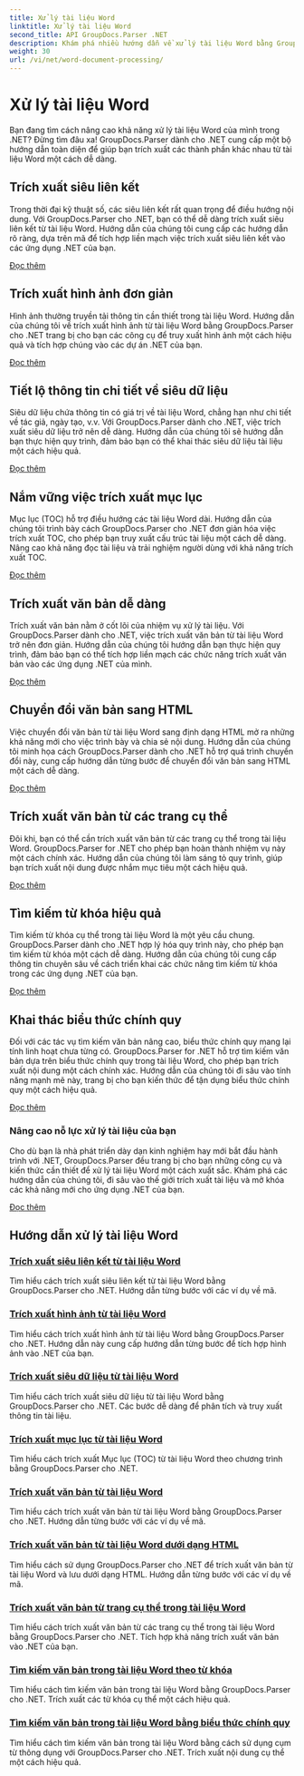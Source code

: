 ```yaml
---
title: Xử lý tài liệu Word
linktitle: Xử lý tài liệu Word
second_title: API GroupDocs.Parser .NET
description: Khám phá nhiều hướng dẫn về xử lý tài liệu Word bằng GroupDocs.Parser cho .NET. Trích xuất siêu liên kết, hình ảnh, siêu dữ liệu, v.v.
weight: 30
url: /vi/net/word-document-processing/
---
```


# Xử lý tài liệu Word

Bạn đang tìm cách nâng cao khả năng xử lý tài liệu Word của mình trong .NET? Đừng tìm đâu xa! GroupDocs.Parser dành cho .NET cung cấp một bộ hướng dẫn toàn diện để giúp bạn trích xuất các thành phần khác nhau từ tài liệu Word một cách dễ dàng.

## Trích xuất siêu liên kết
Trong thời đại kỹ thuật số, các siêu liên kết rất quan trọng để điều hướng nội dung. Với GroupDocs.Parser cho .NET, bạn có thể dễ dàng trích xuất siêu liên kết từ tài liệu Word. Hướng dẫn của chúng tôi cung cấp các hướng dẫn rõ ràng, dựa trên mã để tích hợp liền mạch việc trích xuất siêu liên kết vào các ứng dụng .NET của bạn.

[Đọc thêm](./extract-hyperlinks-from-word-document/)

## Trích xuất hình ảnh đơn giản
Hình ảnh thường truyền tải thông tin cần thiết trong tài liệu Word. Hướng dẫn của chúng tôi về trích xuất hình ảnh từ tài liệu Word bằng GroupDocs.Parser cho .NET trang bị cho bạn các công cụ để truy xuất hình ảnh một cách hiệu quả và tích hợp chúng vào các dự án .NET của bạn.

[Đọc thêm](./extract-images-from-word-document/)

## Tiết lộ thông tin chi tiết về siêu dữ liệu
Siêu dữ liệu chứa thông tin có giá trị về tài liệu Word, chẳng hạn như chi tiết về tác giả, ngày tạo, v.v. Với GroupDocs.Parser dành cho .NET, việc trích xuất siêu dữ liệu trở nên dễ dàng. Hướng dẫn của chúng tôi sẽ hướng dẫn bạn thực hiện quy trình, đảm bảo bạn có thể khai thác siêu dữ liệu tài liệu một cách hiệu quả.

[Đọc thêm](./extract-metadata-from-word-document/)

## Nắm vững việc trích xuất mục lục
Mục lục (TOC) hỗ trợ điều hướng các tài liệu Word dài. Hướng dẫn của chúng tôi trình bày cách GroupDocs.Parser cho .NET đơn giản hóa việc trích xuất TOC, cho phép bạn truy xuất cấu trúc tài liệu một cách dễ dàng. Nâng cao khả năng đọc tài liệu và trải nghiệm người dùng với khả năng trích xuất TOC.

[Đọc thêm](./extract-table-of-contents-from-word-document/)

## Trích xuất văn bản dễ dàng
Trích xuất văn bản nằm ở cốt lõi của nhiệm vụ xử lý tài liệu. Với GroupDocs.Parser dành cho .NET, việc trích xuất văn bản từ tài liệu Word trở nên đơn giản. Hướng dẫn của chúng tôi hướng dẫn bạn thực hiện quy trình, đảm bảo bạn có thể tích hợp liền mạch các chức năng trích xuất văn bản vào các ứng dụng .NET của mình.

[Đọc thêm](./extract-text-from-word-document/)

## Chuyển đổi văn bản sang HTML
Việc chuyển đổi văn bản từ tài liệu Word sang định dạng HTML mở ra những khả năng mới cho việc trình bày và chia sẻ nội dung. Hướng dẫn của chúng tôi minh họa cách GroupDocs.Parser dành cho .NET hỗ trợ quá trình chuyển đổi này, cung cấp hướng dẫn từng bước để chuyển đổi văn bản sang HTML một cách dễ dàng.

[Đọc thêm](./extract-text-from-word-document-as-html/)

## Trích xuất văn bản từ các trang cụ thể
Đôi khi, bạn có thể cần trích xuất văn bản từ các trang cụ thể trong tài liệu Word. GroupDocs.Parser for .NET cho phép bạn hoàn thành nhiệm vụ này một cách chính xác. Hướng dẫn của chúng tôi làm sáng tỏ quy trình, giúp bạn trích xuất nội dung được nhắm mục tiêu một cách hiệu quả.

[Đọc thêm](./extract-text-from-specific-page-in-word-document/)

## Tìm kiếm từ khóa hiệu quả
Tìm kiếm từ khóa cụ thể trong tài liệu Word là một yêu cầu chung. GroupDocs.Parser dành cho .NET hợp lý hóa quy trình này, cho phép bạn tìm kiếm từ khóa một cách dễ dàng. Hướng dẫn của chúng tôi cung cấp thông tin chuyên sâu về cách triển khai các chức năng tìm kiếm từ khóa trong các ứng dụng .NET của bạn.

[Đọc thêm](./search-text-in-word-document-by-keyword/)

## Khai thác biểu thức chính quy
Đối với các tác vụ tìm kiếm văn bản nâng cao, biểu thức chính quy mang lại tính linh hoạt chưa từng có. GroupDocs.Parser for .NET hỗ trợ tìm kiếm văn bản dựa trên biểu thức chính quy trong tài liệu Word, cho phép bạn trích xuất nội dung một cách chính xác. Hướng dẫn của chúng tôi đi sâu vào tính năng mạnh mẽ này, trang bị cho bạn kiến thức để tận dụng biểu thức chính quy một cách hiệu quả.

[Đọc thêm](./search-text-in-word-document-by-regular-expression/)

### Nâng cao nỗ lực xử lý tài liệu của bạn

Cho dù bạn là nhà phát triển dày dạn kinh nghiệm hay mới bắt đầu hành trình với .NET, GroupDocs.Parser đều trang bị cho bạn những công cụ và kiến thức cần thiết để xử lý tài liệu Word một cách xuất sắc. Khám phá các hướng dẫn của chúng tôi, đi sâu vào thế giới trích xuất tài liệu và mở khóa các khả năng mới cho ứng dụng .NET của bạn.

[Đọc thêm](./extract-hyperlinks-from-word-document/)

## Hướng dẫn xử lý tài liệu Word
### [Trích xuất siêu liên kết từ tài liệu Word](./extract-hyperlinks-from-word-document/)
Tìm hiểu cách trích xuất siêu liên kết từ tài liệu Word bằng GroupDocs.Parser cho .NET. Hướng dẫn từng bước với các ví dụ về mã.
### [Trích xuất hình ảnh từ tài liệu Word](./extract-images-from-word-document/)
Tìm hiểu cách trích xuất hình ảnh từ tài liệu Word bằng GroupDocs.Parser cho .NET. Hướng dẫn này cung cấp hướng dẫn từng bước để tích hợp hình ảnh vào .NET của bạn.
### [Trích xuất siêu dữ liệu từ tài liệu Word](./extract-metadata-from-word-document/)
Tìm hiểu cách trích xuất siêu dữ liệu từ tài liệu Word bằng GroupDocs.Parser cho .NET. Các bước dễ dàng để phân tích và truy xuất thông tin tài liệu.
### [Trích xuất mục lục từ tài liệu Word](./extract-table-of-contents-from-word-document/)
Tìm hiểu cách trích xuất Mục lục (TOC) từ tài liệu Word theo chương trình bằng GroupDocs.Parser cho .NET.
### [Trích xuất văn bản từ tài liệu Word](./extract-text-from-word-document/)
Tìm hiểu cách trích xuất văn bản từ tài liệu Word bằng GroupDocs.Parser cho .NET. Hướng dẫn từng bước với các ví dụ về mã.
### [Trích xuất văn bản từ tài liệu Word dưới dạng HTML](./extract-text-from-word-document-as-html/)
Tìm hiểu cách sử dụng GroupDocs.Parser cho .NET để trích xuất văn bản từ tài liệu Word và lưu dưới dạng HTML. Hướng dẫn từng bước với các ví dụ về mã.
### [Trích xuất văn bản từ trang cụ thể trong tài liệu Word](./extract-text-from-specific-page-in-word-document/)
Tìm hiểu cách trích xuất văn bản từ các trang cụ thể trong tài liệu Word bằng GroupDocs.Parser cho .NET. Tích hợp khả năng trích xuất văn bản vào .NET của bạn.
### [Tìm kiếm văn bản trong tài liệu Word theo từ khóa](./search-text-in-word-document-by-keyword/)
Tìm hiểu cách tìm kiếm văn bản trong tài liệu Word bằng GroupDocs.Parser cho .NET. Trích xuất các từ khóa cụ thể một cách hiệu quả.
### [Tìm kiếm văn bản trong tài liệu Word bằng biểu thức chính quy](./search-text-in-word-document-by-regular-expression/)
Tìm hiểu cách tìm kiếm văn bản trong tài liệu Word bằng cách sử dụng cụm từ thông dụng với GroupDocs.Parser cho .NET. Trích xuất nội dung cụ thể một cách hiệu quả.